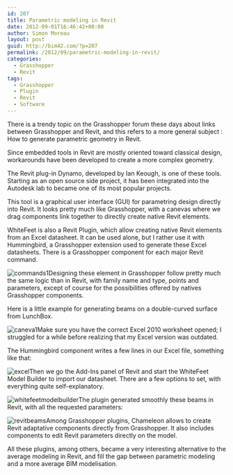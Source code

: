 ```yaml
---
id: 207
title: Parametric modeling in Revit
date: 2012-09-01T16:46:42+00:00
author: Simon Moreau
layout: post
guid: http://bim42.com/?p=207
permalink: /2012/09/parametric-modeling-in-revit/
categories:
  - Grasshopper
  - Revit
tags:
  - Grasshopper
  - Plugin
  - Revit
  - Software
---
```

There is a trendy topic on the Grasshopper forum these days about links between Grasshopper and Revit, and this refers to a more general subject : How to generate parametric geometry in Revit.

Since embedded tools in Revit are mostly oriented toward classical design, workarounds have been developed to create a more complex geometry.

The Revit plug-in Dynamo, developed by Ian Keough, is one of these tools. Starting as an open source side project, it has been integrated into the Autodesk lab to became one of its most popular projects.

This tool is a graphical user interface (GUI) for parametring design directly into Revit. It looks pretty much like Grasshopper, with a canevas where we drag components link together to directly create native Revit elements.

WhiteFeet is also a Revit Plugin, which allow creating native Revit elements from an Excel datasheet. It can be used alone, but I rather use it with Hummingbird, a Grasshopper extension used to generate these Excel datasheets. There is a Grasshopper component for each major Revit command.

![commands1](http://bim42.com/wp-content/uploads/2012/09/commands1.jpg)Designing these element in Grasshopper follow pretty much the same logic than in Revit, with family name and type, points and parameters, except of course for the possibilities offered by natives Grasshopper components.

Here is a little example for generating beams on a double-curved surface from LunchBox.

![caneva1](http://bim42.com/wp-content/uploads/2012/09/caneva1.jpg)Make sure you have the correct Excel 2010 worksheet opened; I struggled for a while before realizing that my Excel version was outdated.

The Hummingbird component writes a few lines in our Excel file, something like that:

![excel](http://bim42.com/wp-content/uploads/2012/09/excel.jpg)Then we go the Add-Ins panel of Revit and start the WhiteFeet Model Builder to import our datasheet. There are a few options to set, with everything quite self-explanatory.

![whitefeetmodelbuilder](http://bim42.com/wp-content/uploads/2012/09/whitefeetmodelbuilder.jpg)The plugin generated smoothly these beams in Revit, with all the requested parameters:

![revitbeams](http://bim42.com/wp-content/uploads/2012/09/revitbeams.jpg)Among Grasshopper plugins, Chameleon allows to create Revit adaptative components directly from Grasshopper. It also includes components to edit Revit parameters directly on the model.

All these plugins, among others, became a very interesting alternative to the average modeling in Revit, and fill the gap between parametric modeling and a more average BIM modelisation.